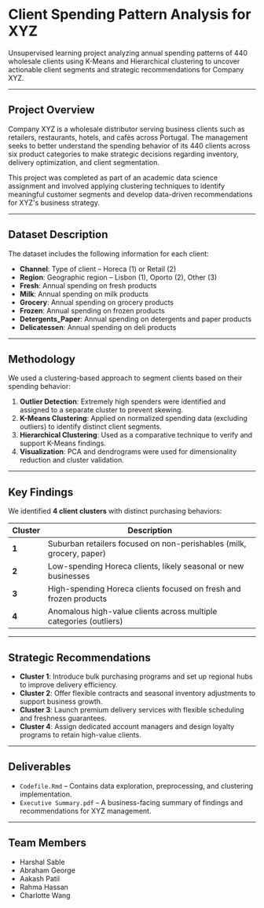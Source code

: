 # Client Spending Pattern Analysis for XYZ

Unsupervised learning project analyzing annual spending patterns of 440 wholesale clients using K-Means and Hierarchical clustering to uncover actionable client segments and strategic recommendations for Company XYZ.

---

## Project Overview

Company XYZ is a wholesale distributor serving business clients such as retailers, restaurants, hotels, and cafés across Portugal. The management seeks to better understand the spending behavior of its 440 clients across six product categories to make strategic decisions regarding inventory, delivery optimization, and client segmentation.

This project was completed as part of an academic data science assignment and involved applying clustering techniques to identify meaningful customer segments and develop data-driven recommendations for XYZ's business strategy.

---

## Dataset Description

The dataset includes the following information for each client:
- **Channel**: Type of client – Horeca (1) or Retail (2)
- **Region**: Geographic region – Lisbon (1), Oporto (2), Other (3)
- **Fresh**: Annual spending on fresh products
- **Milk**: Annual spending on milk products
- **Grocery**: Annual spending on grocery products
- **Frozen**: Annual spending on frozen products
- **Detergents_Paper**: Annual spending on detergents and paper products
- **Delicatessen**: Annual spending on deli products

---

## Methodology

We used a clustering-based approach to segment clients based on their spending behavior:

1. **Outlier Detection**: Extremely high spenders were identified and assigned to a separate cluster to prevent skewing.
2. **K-Means Clustering**: Applied on normalized spending data (excluding outliers) to identify distinct client segments.
3. **Hierarchical Clustering**: Used as a comparative technique to verify and support K-Means findings.
4. **Visualization**: PCA and dendrograms were used for dimensionality reduction and cluster validation.

---

## Key Findings

We identified **4 client clusters** with distinct purchasing behaviors:

| Cluster | Description |
|--------|-------------|
| **1** | Suburban retailers focused on non-perishables (milk, grocery, paper) |
| **2** | Low-spending Horeca clients, likely seasonal or new businesses |
| **3** | High-spending Horeca clients focused on fresh and frozen products |
| **4** | Anomalous high-value clients across multiple categories (outliers) |

---

## Strategic Recommendations

- **Cluster 1**: Introduce bulk purchasing programs and set up regional hubs to improve delivery efficiency.
- **Cluster 2**: Offer flexible contracts and seasonal inventory adjustments to support business growth.
- **Cluster 3**: Launch premium delivery services with flexible scheduling and freshness guarantees.
- **Cluster 4**: Assign dedicated account managers and design loyalty programs to retain high-value clients.

---

## Deliverables

- `Codefile.Rmd` – Contains data exploration, preprocessing, and clustering implementation.
- `Executive Summary.pdf` – A business-facing summary of findings and recommendations for XYZ management.

---

## Team Members

- Harshal Sable  
- Abraham George  
- Aakash Patil  
- Rahma Hassan  
- Charlotte Wang  
